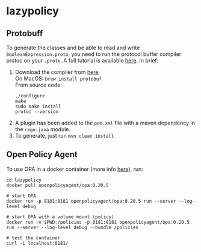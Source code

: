 # lazypolicy


## Protobuff
To generate the classes and be able to read and write `BooleanExpression.proto`, you need to run the protocol buffer compiler protoc on your `.proto`. A full tutorial is available [here](https://developers.google.com/protocol-buffers/docs/javatutorial). In brief:  

1. Download the compiler from [here](https://developers.google.com/protocol-buffers/docs/downloads).  
    On MacOS: `brew install protobuf`  
    From source code:  
    ```
    ./configure   
    make
    sudo make install
    protoc --version
   ```
2. A plugin has been added to the `pom.xml` file with a maven dependency in the `rego-java` module.
3. To generate, just run `mvn clean install` 


## Open Policy Agent
To use OPA in a docker container (more info [here](https://www.openpolicyagent.org/docs/latest/deployments/)), run:  
```
cd lazypolicy
docker pull openpolicyagent/opa:0.20.5

# start OPA
docker run -p 8181:8181 openpolicyagent/opa:0.20.5 run --server --log-level debug

# start OPA with a volume mount (policy)
docker run -v $PWD:/policies -p 8181:8181 openpolicyagent/opa:0.20.5 run --server --log-level debug --bundle /policies

# test the container
curl -i localhost:8181/

```
